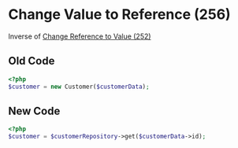 # Change Value to Reference (256)

Inverse of [Change Reference to Value (252)](252%20-%20Change%20Reference%20to%20Value.md)

## Old Code

```php
<?php
$customer = new Customer($customerData);
```

## New Code

```php
<?php
$customer = $customerRepository->get($customerData->id);
```